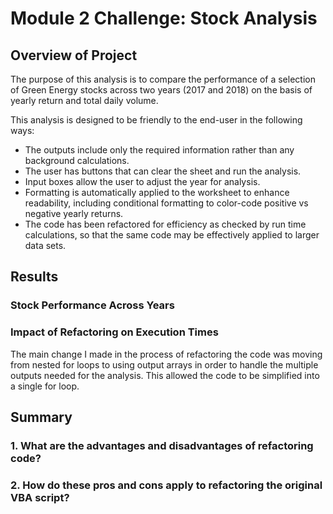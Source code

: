# Module 2 Challenge: Stock Analysis 

## Overview of Project
The purpose of this analysis is to compare the performance of a selection of Green Energy stocks across two years (2017 and 2018) on the basis of yearly return and total daily volume. 

This analysis is designed to be friendly to the end-user in the following ways: 
* The outputs include only the required information rather than any background calculations.
* The user has buttons that can clear the sheet and run the analysis.
* Input boxes allow the user to adjust the year for analysis. 
* Formatting is automatically applied to the worksheet to enhance readability, including conditional formatting to color-code positive vs negative yearly returns.
* The code has been refactored for efficiency as checked by run time calculations, so that the same code may be effectively applied to larger data sets. 


## Results
### Stock Performance Across Years


### Impact of Refactoring on Execution Times
The main change I made in the process of refactoring the code was moving from nested for loops to using output arrays in order to handle the multiple outputs needed for the analysis. This allowed the code to be simplified into a single for loop. 


## Summary

### 1. What are the advantages and disadvantages of refactoring code?

### 2. How do these pros and cons apply to refactoring the original VBA script?
